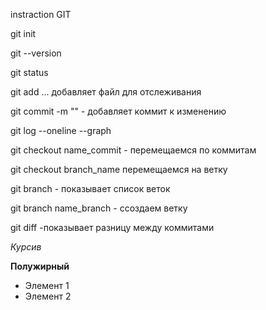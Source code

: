 instraction GIT

git init

git --version

git status

git add ... добавляет файл для отслеживания

git commit -m "" - добавляет коммит к изменению

git log --oneline --graph

git checkout name_commit - перемещаемся по коммитам

git checkout branch_name перемещаемся на ветку

git branch - показывает список веток

git branch name_branch - cсоздаем ветку

git diff -показывает разницу между коммитами

*Курсив*

**Полужирный**

* Элемент 1 
* Элемент 2
